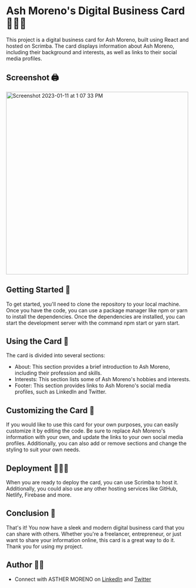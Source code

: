 # Ash Moreno's Digital Business Card 👩🏼‍💻

This project is a digital business card for Ash Moreno, built using React and hosted on Scrimba. The card displays information about Ash Moreno, including their background and interests, as well as links to their social media profiles.

## Screenshot 🖨️

<img width="496" alt="Screenshot 2023-01-11 at 1 07 33 PM" src="https://user-images.githubusercontent.com/89284873/211897162-82b39142-f6a2-4791-b3ea-e7eea25688dc.png">

## Getting Started 🏁

To get started, you'll need to clone the repository to your local machine. Once you have the code, you can use a package manager like npm or yarn to install the dependencies. Once the dependencies are installed, you can start the development server with the command npm start or yarn start.

## Using the Card 🧐

The card is divided into several sections:

- About: This section provides a brief introduction to Ash Moreno, including their profession and skills.
- Interests: This section lists some of Ash Moreno's hobbies and interests.
- Footer: This section provides links to Ash Moreno's social media profiles, such as LinkedIn and Twitter.

## Customizing the Card 📝

If you would like to use this card for your own purposes, you can easily customize it by editing the code. Be sure to replace Ash Moreno's information with your own, and update the links to your own social media profiles. Additionally, you can also add or remove sections and change the styling to suit your own needs.

## Deployment 🏃🏼‍♀️

When you are ready to deploy the card, you can use Scrimba to host it. Additionally, you could also use any other hosting services like GitHub, Netlify, Firebase and more.

## Conclusion 📍

That's it! You now have a sleek and modern digital business card that you can share with others. Whether you're a freelancer, entrepreneur, or just want to share your information online, this card is a great way to do it. Thank you for using my project.

## Author 👸🏼

- Connect with ASTHER MORENO on [LinkedIn](https://www.linkedin.com/in/asthermoreno10/) and [Twitter](https://twitter.com/sexy_gravy)
